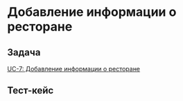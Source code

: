 # Добавление информации о ресторане

## Задача

[UC-7: Добавление информации о ресторане](../requirements.md#_17)

## Тест-кейс